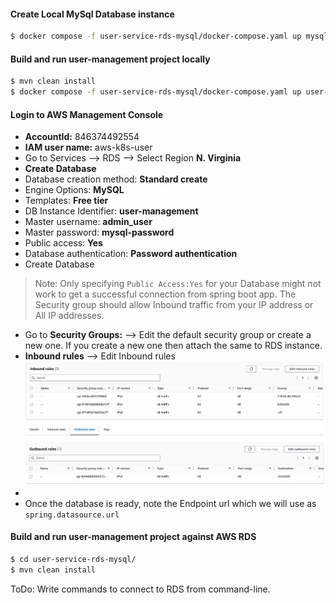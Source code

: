#### Create Local MySql Database instance
```bash
$ docker compose -f user-service-rds-mysql/docker-compose.yaml up mysql
```
#### Build and run user-management project locally
```bash
$ mvn clean install
$ docker compose -f user-service-rds-mysql/docker-compose.yaml up user-service
```

#### Login to AWS Management Console
- **AccountId:** 846374492554
- **IAM user name:** aws-k8s-user
- Go to Services --> RDS --> Select Region **N. Virginia** 
- **Create Database** 
- Database creation method: **Standard create** 
- Engine Options: **MySQL** 
- Templates: **Free tier**
- DB Instance Identifier: **user-management**
- Master username: **admin_user**
- Master password: **mysql-password**
- Public access: **Yes**
- Database authentication: **Password authentication**
- Create Database

> Note: Only specifying `Public Access:Yes` for your Database might not work to get a successful connection from spring boot app. The Security group should allow Inbound traffic from your IP address or All IP addresses.

- Go to **Security Groups:** --> Edit the default security group or create a new one. If you create a new one then attach the same to RDS instance.
- **Inbound rules** --> Edit Inbound rules
![img.png](img.png)
![img_1.png](img_1.png)
- 
- Once the database is ready, note the Endpoint url which we will use as `spring.datasource.url`

#### Build and run user-management project against AWS RDS
```bash
$ cd user-service-rds-mysql/
$ mvn clean install
```

ToDo: Write commands to connect to RDS from command-line.